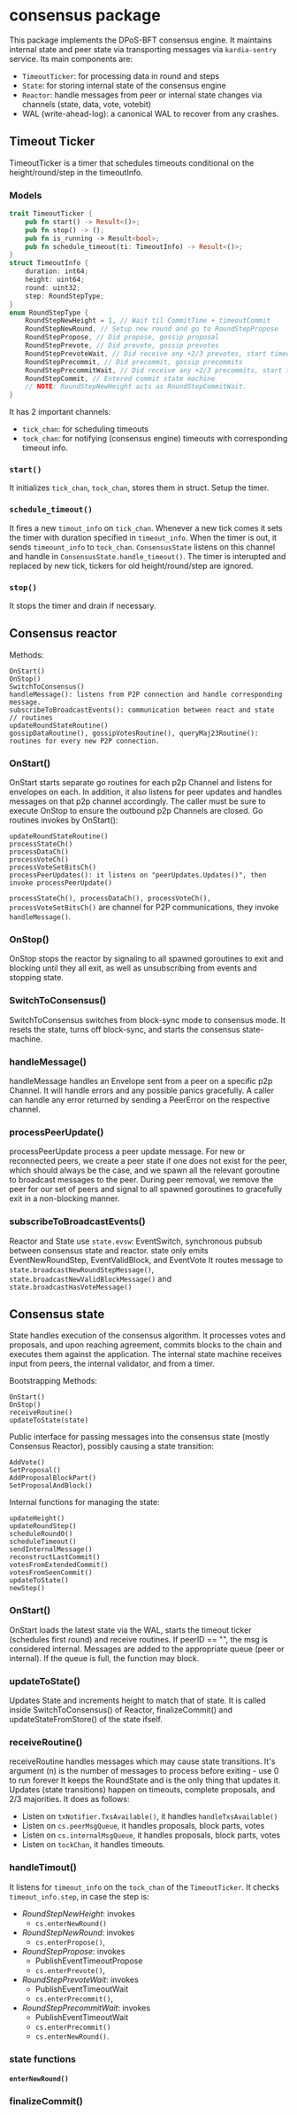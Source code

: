 # consensus package
This package implements the DPoS-BFT consensus engine. It maintains internal state and peer state via transporting messages via `kardia-sentry` service.
Its main components are:
- `TimeoutTicker`: for processing data in round and steps
- `State`: for storing internal state of the consensus engine
- `Reactor`: handle messages from peer or internal state changes via channels (state, data, vote, votebit)
- WAL (write-ahead-log): a canonical WAL to recover from any crashes.

## Timeout Ticker
TimeoutTicker is a timer that schedules timeouts conditional on the height/round/step in the timeoutInfo.
### Models
```rust
trait TimeoutTicker {
    pub fn start() -> Result<()>;
    pub fn stop() -> ();
    pub fn is_running -> Result<bool>;
    pub fn schedule_timeout(ti: TimeoutInfo) -> Result<()>;
}
struct TimeoutInfo {
    duration: int64;
    height: uint64;
    round: uint32;
    step: RoundStepType;
}
enum RoundStepType {
    RoundStepNewHeight = 1, // Wait til CommitTime + timeoutCommit
    RoundStepNewRound, // Setup new round and go to RoundStepPropose
    RoundStepPropose, // Did propose, gossip proposal
    RoundStepPrevote, // Did prevote, gossip prevotes
    RoundStepPrevoteWait, // Did receive any +2/3 prevotes, start timeout
    RoundStepPrecommit, // Did precommit, gossip precommits
    RoundStepPrecommitWait, // Did receive any +2/3 precommits, start timeout
    RoundStepCommit, // Entered commit state machine
    // NOTE: RoundStepNewHeight acts as RoundStepCommitWait.
}
```
It has 2 important channels:
- `tick_chan`: for scheduling timeouts
- `tock_chan`: for notifying (consensus engine) timeouts with corresponding timeout info.
### `start()`
It initializes `tick_chan`, `tock_chan`, stores them in struct. Setup the timer.
### `schedule_timeout()`
It fires a new `timout_info` on `tick_chan`. Whenever a new tick comes it sets the timer with duration specified in `timeout_info`. When the timer is out, it sends `timeount_info` to `tock_chan`. `ConsensusState` listens on this channel and handle in `ConsensusState.handle_timeout()`.
The timer is interupted and replaced by new tick, tickers for old height/round/step are ignored.
### `stop()`
It stops the timer and drain if necessary.

## Consensus reactor
Methods:
```
OnStart()
OnStop()
SwitchToConsensus()
handleMessage(): listens from P2P connection and handle corresponding message.
subscribeToBroadcastEvents(): communication between react and state
// routines
updateRoundStateRoutine()
gossipDataRoutine(), gossipVotesRoutine(), queryMaj23Routine(): routines for every new P2P connection.
```
### OnStart()
OnStart starts separate go routines for each p2p Channel and listens for envelopes on each. In addition, it also listens for peer updates and handles messages on that p2p channel accordingly. The caller must be sure to execute OnStop to ensure the outbound p2p Channels are closed.
Go routines invokes by OnStart():
```
updateRoundStateRoutine()
processStateCh()
processDataCh()
processVoteCh()
processVoteSetBitsCh()
processPeerUpdates(): it listens on "peerUpdates.Updates()", then invoke processPeerUpdate()
```
`processStateCh(), processDataCh(), processVoteCh(), processVoteSetBitsCh()` are channel for P2P communications, they invoke `handleMessage()`.
### OnStop()
OnStop stops the reactor by signaling to all spawned goroutines to exit and blocking until they all exit, as well as unsubscribing from events and stopping state.
### SwitchToConsensus()
SwitchToConsensus switches from block-sync mode to consensus mode. It resets the state, turns off block-sync, and starts the consensus state-machine.
### handleMessage()
handleMessage handles an Envelope sent from a peer on a specific p2p Channel.
It will handle errors and any possible panics gracefully. A caller can handle
any error returned by sending a PeerError on the respective channel.
### processPeerUpdate()
processPeerUpdate process a peer update message. For new or reconnected peers,
we create a peer state if one does not exist for the peer, which should always
be the case, and we spawn all the relevant goroutine to broadcast messages to
the peer. During peer removal, we remove the peer for our set of peers and
signal to all spawned goroutines to gracefully exit in a non-blocking manner.

### subscribeToBroadcastEvents()
Reactor and State use `state.evsw`: EventSwitch, synchronous pubsub between consensus state and reactor. state only emits EventNewRoundStep, EventValidBlock, and EventVote
It routes message to `state.broadcastNewRoundStepMessage()`, `state.broadcastNewValidBlockMessage()` and `state.broadcastHasVoteMessage()`

## Consensus state
State handles execution of the consensus algorithm.
It processes votes and proposals, and upon reaching agreement, commits blocks to the chain and executes them against the application.
The internal state machine receives input from peers, the internal validator, and from a timer.

Bootstrapping Methods:
```
OnStart()
OnStop()
receiveRoutine()
updateToState(state)
```

Public interface for passing messages into the consensus state (mostly Consensus Reactor), possibly causing a state transition:
```
AddVote()
SetProposal()
AddProposalBlockPart()
SetProposalAndBlock()
```

Internal functions for managing the state:
```
updateHeight()
updateRoundStep()
scheduleRound0()
scheduleTimeout()
sendInternalMessage()
reconstructLastCommit()
votesFromExtendedCommit()
votesFromSeenCommit()
updateToState()
newStep()
```

### OnStart()
OnStart loads the latest state via the WAL, starts the timeout ticker (schedules first round) and receive routines.
If peerID == "", the msg is considered internal. Messages are added to the appropriate queue (peer or internal). If the queue is full, the function may block.

### updateToState()
Updates State and increments height to match that of state. It is called inside SwitchToConsensus() of Reactor, finalizeCommit() and updateStateFromStore() of the state ifself.

### receiveRoutine()
receiveRoutine handles messages which may cause state transitions.
It's argument (n) is the number of messages to process before exiting - use 0 to run forever
It keeps the RoundState and is the only thing that updates it.
Updates (state transitions) happen on timeouts, complete proposals, and 2/3 majorities.
It does as follows:
- Listen on `txNotifier.TxsAvailable()`, it handles `handleTxsAvailable()`
- Listen on `cs.peerMsgQueue`, it handles proposals, block parts, votes
- Listen on `cs.internalMsgQueue`, it handles proposals, block parts, votes
- Listen on `tockChan`, it handles timeouts.

### handleTimout()
It listens for `timeout_info` on the `tock_chan` of the `TimeoutTicker`. 
It checks `timeout_info.step`, in case the step is:
- *RoundStepNewHeight*: invokes
  - `cs.enterNewRound()`
- *RoundStepNewRound*: invokes
  - `cs.enterPropose()`,
- *RoundStepPropose*: invokes
  - PublishEventTimeoutPropose
  - `cs.enterPrevote()`,
- *RoundStepPrevoteWait*: invokes
  - PublishEventTimeoutWait
  - `cs.enterPrecommit()`,
- *RoundStepPrecommitWait*: invokes
  - PublishEventTimeoutWait
  - `cs.enterPrecommit()`
  - `cs.enterNewRound()`.

### state functions
#### `enterNewRound()`


### finalizeCommit()
